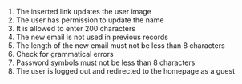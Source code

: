 1. The inserted link updates the user image
2. The user has permission to update the name
3. It is allowed to enter 200 characters
4. The new email is not used in previous records
5. The length of the new email must not be less than 8 characters
6. Check for grammatical errors
7. Password symbols must not be less than 8 characters
8. The user is logged out and redirected to the homepage as a guest
